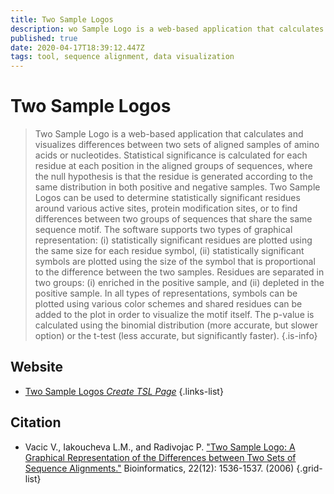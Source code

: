 ```yaml
---
title: Two Sample Logos
description: wo Sample Logo is a web-based application that calculates and visualizes differences between two sets of aligned samples of amino acids or nucleotides.
published: true
date: 2020-04-17T18:39:12.447Z
tags: tool, sequence alignment, data visualization
---
```


# Two Sample Logos

> Two Sample Logo is a web-based application that calculates and visualizes differences between two sets of aligned samples of amino acids or nucleotides. Statistical significance is calculated for each residue at each position in the aligned groups of sequences, where the null hypothesis is that the residue is generated according to the same distribution in both positive and negative samples. Two Sample Logos can be used to determine statistically significant residues around various active sites, protein modification sites, or to find differences between two groups of sequences that share the same sequence motif.
&NewLine;
The software supports two types of graphical representation: (i) statistically significant residues are plotted using the same size for each residue symbol, (ii) statistically significant symbols are plotted using the size of the symbol that is proportional to the difference between the two samples. Residues are separated in two groups: (i) enriched in the positive sample, and (ii) depleted in the positive sample. In all types of representations, symbols can be plotted using various color schemes and shared residues can be added to the plot in order to visualize the motif itself. The p-value is calculated using the binomial distribution (more accurate, but slower option) or the t-test (less accurate, but significantly faster).
{.is-info}



## Website

- [Two Sample Logos *Create TSL Page*](http://www.twosamplelogo.org/cgi-bin/tsl/tsl.cgi)
{.links-list}

## Citation

- Vacic V., Iakoucheva L.M., and Radivojac P. ["Two Sample Logo: A Graphical Representation of the Differences between Two Sets of Sequence Alignments."](https://academic.oup.com/bioinformatics/article/22/12/1536/207720) Bioinformatics, 22(12): 1536-1537. (2006) 
{.grid-list}